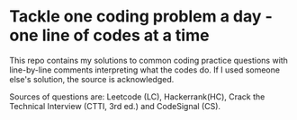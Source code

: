 # Tackle one coding problem a day - one line of codes at a time
This repo contains my solutions to common coding practice questions with line-by-line comments interpreting what the codes do. If I used someone else's solution, the source is acknowledged.

Sources of questions are: Leetcode (LC), Hackerrank(HC), Crack the Technical Interview (CTTI, 3rd ed.) and CodeSignal (CS).

